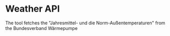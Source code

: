 # Weather API

The tool fetches the "Jahresmittel- und die Norm-Außentemperaturen" from the Bundesverband Wärmepumpe